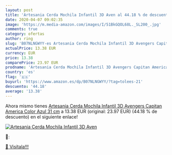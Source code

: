 ```yaml
---
layout: post
title: 'Artesania Cerda Mochila Infantil 3D Aven al 44.18 % de descuento'
date: 2020-04-07 09:02:35
image: 'https://m.media-amazon.com/images/I/51BkGQOL68L._SL200_.jpg'
comments: true
category: ofertas
author: ring
slug: 'B07NLNGWYY-es Artesania Cerda Mochila Infantil 3D Avengers Capitan America  Color Azul  31 cm'
actualPrice: 13.38 EUR
currency: EUR
price: 13.38
comparePrice: 23.97 EUR
prodname: 'Artesania Cerda Mochila Infantil 3D Avengers Capitan America  Color Azul  31 cm'
country: 'es'
flag: '🇪🇸'
buyurl: 'https://www.amazon.es/dp/B07NLNGWYY/?tag=tolees-21'
descuento: '44.18'
average: '13.38'
---
```


Ahora mismo tienes [Artesania Cerda Mochila Infantil 3D Avengers Capitan America  Color Azul  31 cm](https://www.amazon.es/dp/B07NLNGWYY/?tag=tolees-21) a 13.38 EUR (original: 23.97 EUR) (44.18 %  de descuento) en el siguiente enlace!

[![Artesania Cerda Mochila Infantil 3D Aven](https://m.media-amazon.com/images/I/51BkGQOL68L._SL200_.jpg)](https://www.amazon.es/dp/B07NLNGWYY/?tag=tolees-21)

🔎:


[🛒 Visítala!!!](https://www.amazon.es/dp/B07NLNGWYY/?tag=tolees-21)
